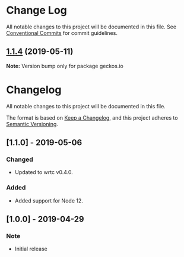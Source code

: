 # Change Log

All notable changes to this project will be documented in this file.
See [Conventional Commits](https://conventionalcommits.org) for commit guidelines.

## [1.1.4](https://github.com/geckosio/geckos.io/compare/v1.1.0...v1.1.4) (2019-05-11)

**Note:** Version bump only for package geckos.io





# Changelog

All notable changes to this project will be documented in this file.

The format is based on [Keep a Changelog](https://keepachangelog.com/en/1.0.0/),
and this project adheres to [Semantic Versioning](https://semver.org/spec/v2.0.0.html).

## [1.1.0] - 2019-05-06

### Changed

- Updated to wrtc v0.4.0.

### Added

- Added support for Node 12.

## [1.0.0] - 2019-04-29

### Note

- Initial release
